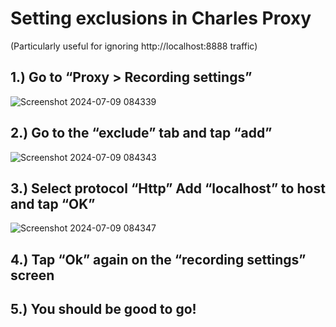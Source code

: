 # Setting exclusions in Charles Proxy

(Particularly useful for ignoring http://localhost:8888 traffic)

## 1.) Go to “Proxy > Recording settings”

 ![Screenshot 2024-07-09 084339](https://github.com/department-of-veterans-affairs/va.gov-team/assets/116006847/4389a49b-6928-4485-91d7-e1e82d8b8ff6)


## 2.) Go to the “exclude” tab and tap “add”

![Screenshot 2024-07-09 084343](https://github.com/department-of-veterans-affairs/va.gov-team/assets/116006847/8189f676-8856-477f-b9da-d97d6e4ebd02)

## 3.) Select protocol “Http” Add “localhost” to host and tap “OK”

![Screenshot 2024-07-09 084347](https://github.com/department-of-veterans-affairs/va.gov-team/assets/116006847/da5eaada-46c8-41a1-b7a9-9b176f8d549a)

## 4.) Tap “Ok” again on the “recording settings” screen


## 5.) You should be good to go!
